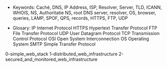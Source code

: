 * Keywords:
Caché, DNS, IP Address, ISP, Resolver, Server, TLD, ICANN, WHOIS, NS, Authoritatie NS, root DNS server, resolver, OS, browser, queries, LAMP, SPOF, QPS, records, HTTPS, FTP, UDP

* Glosary:
IP Internet Protocol
HTTPS Hypertext Transfer Protocol
FTP File Transfer Protocol
UDP User Datagram Protocol
TCP Transmission Control Protocol
OSI Open System Interconnection
OS Operating System
SMTP Simple Transfer Protocol

0-simple_web_stack
1-distributed_web_infrastructure
2-secured_and_monitored_web_infrastructure
